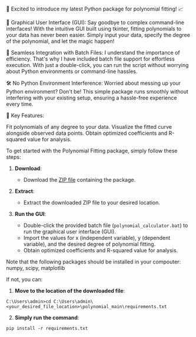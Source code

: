 🚀 Excited to introduce my latest Python package for polynomial fitting! 📈

🎨 Graphical User Interface (GUI): Say goodbye to complex command-line interfaces! With the intuitive GUI built using tkinter, fitting polynomials to your data has never been easier. Simply input your data, specify the degree of the polynomial, and let the magic happen!

💼 Seamless Integration with Batch Files: I understand the importance of efficiency. That's why I have included batch file support for effortless execution. With just a double-click, you can run the script without worrying about Python environments or command-line hassles.

🛠️ No Python Environment Interference: Worried about messing up your Python environment? Don't be! This simple package runs smoothly without interfering with your existing setup, ensuring a hassle-free experience every time.

🌟 Key Features:

Fit polynomials of any degree to your data.
Visualize the fitted curve alongside observed data points.
Obtain optimized coefficients and R-squared value for analysis.

To get started with the Polynomial Fitting package, simply follow these steps:

1. **Download**: 
   - Download the [ZIP file](https://github.com/amvro23/polynomial_fitting/archive/refs/heads/main.zip) containing the package.

2. **Extract**: 
   - Extract the downloaded ZIP file to your desired location.

3. **Run the GUI**:
   - Double-click the provided batch file (`polynomial_calculator.bat`) to run the graphical user interface (GUI).
   - Import the values for x (independent variable), y (dependent variable), and the desired degree of polynomial fitting.
   - Obtain optimized coefficients and R-squared value for analysis.

Note that the following packages should be installed in your compouter: numpy, scipy, matplotlib

If not, you can: 
1. **Move to the location of the downloaded file**:
```
C:\Users\admin>cd C:\Users\admin\<your_desired_file_location>\polynomial_main\requirements.txt
```
2. **Simply run the command**:
```
pip install -r requirements.txt
```
